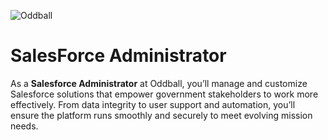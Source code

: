 ![Oddball](https://oddball.io/wp-content/uploads/2024/01/Oddball-Logo-High-Res.png)

# SalesForce Administrator

As a **Salesforce Administrator** at Oddball, you’ll manage and customize Salesforce solutions that empower government stakeholders to work more effectively. From data integrity to user support and automation, you’ll ensure the platform runs smoothly and securely to meet evolving mission needs.

